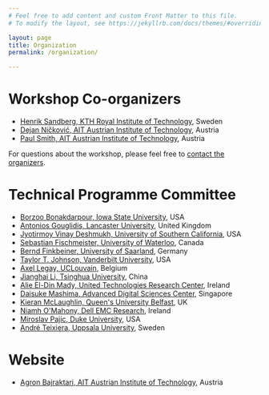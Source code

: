 ```yaml
---
# Feel free to add content and custom Front Matter to this file.
# To modify the layout, see https://jekyllrb.com/docs/themes/#overriding-theme-defaults

layout: page
title: Organization
permalink: /organization/

---
```


# Workshop Co-organizers
* [Henrik Sandberg, KTH Royal Institute of Technology](https://people.kth.se/~hsan/), Sweden
* [Dejan Ničković, AIT Austrian Institute of Technology](https://www.ait.ac.at/ueber-das-ait/researcher-profiles/?tx_aitprofile_pi1%5Bname%5D=Nickovic-Dejan), Austria
* [Paul Smith, AIT Austrian Institute of Technology](https://psmth.github.io/), Austria

For questions about the workshop, please feel free to [contact the organizers](mailto:paul.smith@ait.ac.at).

# Technical Programme Committee

* [Borzoo Bonakdarpour, Iowa State University](http://web.cs.iastate.edu/~borzoo/), USA
* [Antonios Gouglidis, Lancaster University](http://www.lancaster.ac.uk/scc/about-us/people/antonios-gouglidis), United Kingdom
* [Jyotirmoy Vinay Deshmukh, University of Southern California](https://viterbi.usc.edu/directory/faculty/Deshmukh/Jyotirmoy), USA
* [Sebastian Fischmeister, University of Waterloo](https://uwaterloo.ca/embedded-software-group/people-profiles/sebastian-fischmeister), Canada
* [Bernd Finkbeiner, University of Saarland](https://www.react.uni-saarland.de/people/finkbeiner.html), Germany
* [Taylor T. Johnson, Vanderbilt University](http://www.taylortjohnson.com/), USA
* [Axel Legay, UCLouvain](https://scholar.google.com/citations?user=6sGLpJIAAAAJ&hl=en), Belgium
* [Jianghai Li, Tsinghua University](https://www.researchgate.net/profile/Jianghai_Li2), China
* [Alie El-Din Mady, United Technologies Research Center](https://www.researchgate.net/profile/Alie_El_Din_Mady), Ireland
* [Daisuke Mashima, Advanced Digital Sciences Center](https://adsc.illinois.edu/people/daisuke-mashima), Singapore
* [Kieran McLaughlin, Queen's University Belfast](https://pure.qub.ac.uk/portal/en/persons/kieran-mclaughlin(31c4903b-a883-4ccd-8d7c-921e0612a887).html), UK
* [Niamh O'Mahony, Dell EMC Research](https://www.linkedin.com/in/nmomahony/), Ireland
* [Miroslav Pajic, Duke University](http://people.duke.edu/~mp275/), USA
* [André Teixiera, Uppsala University](http://www.signal.uu.se/Staff/at/at.html), Sweden

# Website
* [Agron Bajraktari, AIT Austrian Institute of Technology](https://be.linkedin.com/in/bajraktari-agron-94400b141), Austria
